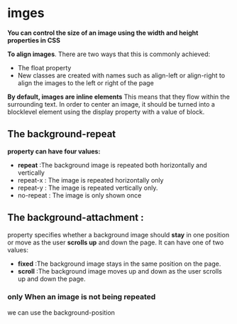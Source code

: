 # imges
**You can control the size of an image using the width and height properties in CSS**

**To align images**. There are two ways that
this is commonly achieved:
- The float property  
- New classes are created with
names such as align-left or
align-right to align the images
to the left or right of the page

**By default, images are inline elements**
 This means that they
flow within the surrounding text.
In order to center an image, it
should be turned into a blocklevel element using the display
property with a value of block.

## The background-repeat 
**property can have four values:**
- **repeat** :The background image is
repeated both horizontally and vertically 
- repeat-x : The image is repeated
horizontally only 
- repeat-y : The image is repeated vertically only.
- no-repeat : The image is only shown once


## The background-attachment :
property specifies whether a background image should **stay** in
one position or move as the user
**scrolls up** and down the page.
 It can have one of two values:
- **fixed** :The background image stays in
the same position on the page.
- **scroll** :The background image moves
up and down as the user scrolls
up and down the page.

### only When an image is not being repeated
we can use the background-position




